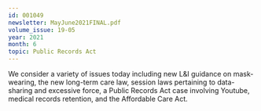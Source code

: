 ```yaml
---
id: 001049
newsletter: MayJune2021FINAL.pdf
volume_issue: 19-05
year: 2021
month: 6
topic: Public Records Act
---
```


We consider a variety of issues today including new L&I guidance on mask-wearing, the new long-term care law, session laws pertaining to data-sharing and excessive force, a Public Records Act case involving Youtube, medical records retention, and the Affordable Care Act.